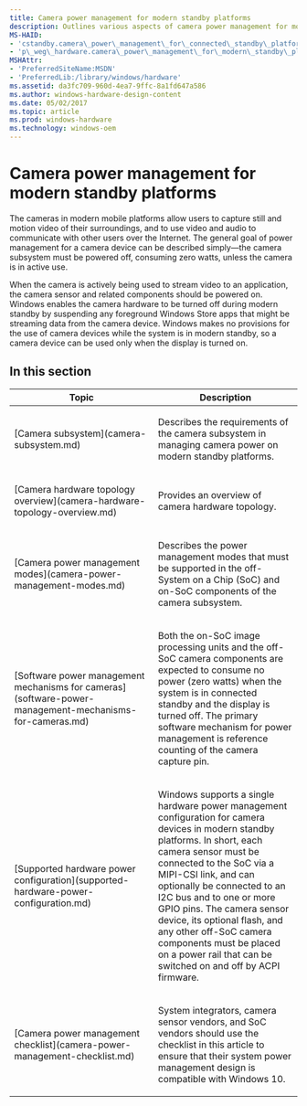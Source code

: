 ```yaml
---
title: Camera power management for modern standby platforms
description: Outlines various aspects of camera power management for modern standby platforms.
MS-HAID:
- 'cstandby.camera\_power\_management\_for\_connected\_standby\_platforms'
- 'p\_weg\_hardware.camera\_power\_management\_for\_modern\_standby\_platforms'
MSHAttr:
- 'PreferredSiteName:MSDN'
- 'PreferredLib:/library/windows/hardware'
ms.assetid: da3fc709-960d-4ea7-9ffc-8a1fd647a586
ms.author: windows-hardware-design-content
ms.date: 05/02/2017
ms.topic: article
ms.prod: windows-hardware
ms.technology: windows-oem
---
```


# Camera power management for modern standby platforms


The cameras in modern mobile platforms allow users to capture still and motion video of their surroundings, and to use video and audio to communicate with other users over the Internet. The general goal of power management for a camera device can be described simply—the camera subsystem must be powered off, consuming zero watts, unless the camera is in active use.

When the camera is actively being used to stream video to an application, the camera sensor and related components should be powered on. Windows enables the camera hardware to be turned off during modern standby by suspending any foreground Windows Store apps that might be streaming data from the camera device. Windows makes no provisions for the use of camera devices while the system is in modern standby, so a camera device can be used only when the display is turned on.

## In this section


<table>
<colgroup>
<col width="50%" />
<col width="50%" />
</colgroup>
<thead>
<tr class="header">
<th>Topic</th>
<th>Description</th>
</tr>
</thead>
<tbody>
<tr class="odd">
<td><p>[Camera subsystem](camera-subsystem.md)</p></td>
<td><p>Describes the requirements of the camera subsystem in managing camera power on modern standby platforms.</p></td>
</tr>
<tr class="even">
<td><p>[Camera hardware topology overview](camera-hardware-topology-overview.md)</p></td>
<td><p>Provides an overview of camera hardware topology.</p></td>
</tr>
<tr class="odd">
<td><p>[Camera power management modes](camera-power-management-modes.md)</p></td>
<td><p>Describes the power management modes that must be supported in the off-System on a Chip (SoC) and on-SoC components of the camera subsystem.</p></td>
</tr>
<tr class="even">
<td><p>[Software power management mechanisms for cameras](software-power-management-mechanisms-for-cameras.md)</p></td>
<td><p>Both the on-SoC image processing units and the off-SoC camera components are expected to consume no power (zero watts) when the system is in connected standby and the display is turned off. The primary software mechanism for power management is reference counting of the camera capture pin.</p></td>
</tr>
<tr class="odd">
<td><p>[Supported hardware power configuration](supported-hardware-power-configuration.md)</p></td>
<td><p>Windows supports a single hardware power management configuration for camera devices in modern standby platforms. In short, each camera sensor must be connected to the SoC via a MIPI-CSI link, and can optionally be connected to an I2C bus and to one or more GPIO pins. The camera sensor device, its optional flash, and any other off-SoC camera components must be placed on a power rail that can be switched on and off by ACPI firmware.</p></td>
</tr>
<tr class="even">
<td><p>[Camera power management checklist](camera-power-management-checklist.md)</p></td>
<td><p>System integrators, camera sensor vendors, and SoC vendors should use the checklist in this article to ensure that their system power management design is compatible with Windows 10.</p></td>
</tr>
</tbody>
</table>

 

 

 






